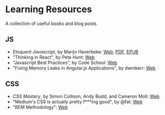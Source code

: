 # Learning Resources
A collection of useful books and blog posts.

## JS
- _Eloquent Javascript_, by Marijn Haverbeke: [Web](http://eloquentjavascript.net/), [PDF](http://eloquentjavascript.net/Eloquent_JavaScript.pdf), [EPUB](http://eloquentjavascript.net/Eloquent_JavaScript.epub)
- "Thinking in React", by Pete Hunt: [Web](http://facebook.github.io/react/docs/thinking-in-react.html)
- "Javascript Best Practices", by Code School: [Web](https://www.codeschool.com/courses/javascript-best-practices)
- "Fixing Memory Leaks in Angular.js Applications", by dwmkerr: [Web](http://www.dwmkerr.com/fixing-memory-leaks-in-angularjs-applications/)

## CSS
- _CSS Mastery_, by Simon Collison, Andy Budd, and Cameron Moll: [Web](http://www.amazon.com/gp/product/1430223979/ref=as_li_ss_tl?ie=UTF8&tag=css-tricks-20&linkCode=as2&camp=1789&creative=390957&creativeASIN=1430223979)
- "Medium's CSS is actually pretty f***ing good", by @fat: [Web](https://medium.com/@fat/mediums-css-is-actually-pretty-fucking-good-b8e2a6c78b06)
- "BEM Methodology": [Web](https://en.bem.info/method/)
